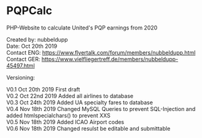 # PQPCalc

PHP-Website to calculate United's PQP earnings from 2020


Created by: nubbeldupp  
Date: Oct 20th 2019  
Contact ENG: https://www.flyertalk.com/forum/members/nubbeldupp.html  
Contact GER: https://www.vielfliegertreff.de/members/nubbeldupp-45497.html  

Versioning:

V0.1 	Oct 20th 2019	First draft  
V0.2 	Oct 22nd 2019	Added all airlines to database  
V0.3	Oct 24th 2019	Added UA specialty fares to database<br />
V0.4	Nov 18th 2019	Changed MySQL Queries to prevent SQL-Injection and added htmlspecialchars() to prevent XXS<br />
V0.5	Nov 18th 2019	Added ICAO Airport codes<br />
V0.6	Nov 18th 2019	Changed resulst be editable and submittable
